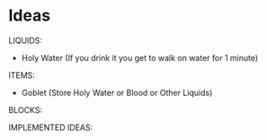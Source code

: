Ideas
===========

LIQUIDS:

- Holy Water (If you drink it you get to walk on water for 1 minute)

ITEMS:

- Goblet (Store Holy Water or Blood or Other Liquids)

BLOCKS:



IMPLEMENTED IDEAS:
